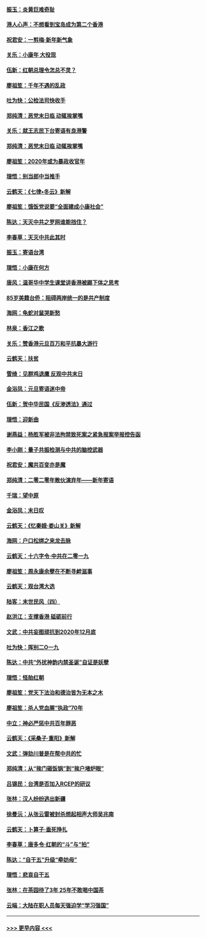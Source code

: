 #### [振玉：炎黄巨难奇耻](../pages/nsc993/n11779632.md?t=01092033) 
#### [港人心声：不想看到宝岛成为第二个香港](../pages/nsc993/n11778817.md?t=01092033) 
#### [祝君安：一剪梅‧新年新气象](../pages/nsc993/n11776340.md?t=01092033) 
#### [关乐：小康年 大役现](../pages/nsc993/n11774213.md?t=01092033) 
#### [伍新：红朝总理令怎总不灵？](../pages/nsc993/n11770813.md?t=01092033) 
#### [廖祖笙：千年不遇的乱政](../pages/nsc993/n11770373.md?t=01092033) 
#### [吐为快：公检法司快收手](../pages/nsc993/n11770359.md?t=01092033) 
#### [郑纯清：恶党末日临 动辄挨掌嘴](../pages/nsc993/n11769912.md?t=01092033) 
#### [关乐：就王志民下台寄语有良港警](../pages/nsc993/n11769903.md?t=01092033) 
#### [郑纯清：恶党末日临 动辄挨掌嘴](../pages/nsc993/n11769356.md?t=01092033) 
#### [廖祖笙：2020年或为暴政收官年](../pages/nsc993/n11768216.md?t=01092033) 
#### [理悟：别当郎中当推手](../pages/nsc993/n11768243.md?t=01092033) 
#### [云鹤天：《七律▪冬云》新解](../pages/nsc993/n11768204.md?t=01092033) 
#### [廖祖笙：饿饭党说要“全面建成小康社会”](../pages/nsc993/n11767482.md?t=01092033) 
#### [陈达：天灭中共之罗网谁能挡住？](../pages/nsc993/n11767465.md?t=01092033) 
#### [李春草：天灭中共此其时](../pages/nsc993/n11767452.md?t=01092033) 
#### [振玉：寄语台湾](../pages/nsc993/n11767432.md?t=01092033) 
#### [理悟：小康在何方](../pages/nsc993/n11767394.md?t=01092033) 
#### [唐风：温哥华中学生课堂讲香港被踢下体之思考](../pages/nsc993/n11766848.md?t=01092033) 
#### [85岁美籍台侨：阻碍两岸统一的是共产制度](../pages/nsc993/n11765043.md?t=01092033) 
#### [海网：龟蛇对鼠哭新愁](../pages/nsc993/n11764895.md?t=01092033) 
#### [林泉：香江之歌](../pages/nsc993/n11764415.md?t=01092033) 
#### [关乐：赞香港元旦百万和平抗暴大游行](../pages/nsc993/n11764382.md?t=01092033) 
#### [云鹤天：扶贫](../pages/nsc993/n11764245.md?t=01092033) 
#### [雪绮：见群鸡退鹰  反观中共末日](../pages/nsc993/n11762112.md?t=01092033) 
#### [金浴凤：元旦寄语迷中帝](../pages/nsc993/n11761788.md?t=01092033) 
#### [伍新：贺中华民国《反渗透法》通过](../pages/nsc993/n11761994.md?t=01092033) 
#### [理悟：迎新曲](../pages/nsc993/n11761152.md?t=01092033) 
#### [谢燕益：杨胜军被非法拘禁致死案之紧急报案举报控告函](../pages/nsc993/n11756134.md?t=01092033) 
#### [李小刚：量子共振检测与中共的脑控武器](../pages/nsc993/n11754518.md?t=01092033) 
#### [祝君安：魔共百变亦是魔](../pages/nsc993/n11754469.md?t=01092033) 
#### [郑纯清：二零二零年散伙演弃年——新年寄语](../pages/nsc993/n11754195.md?t=01092033) 
#### [千瑞：望中原](../pages/nsc993/n11754159.md?t=01092033) 
#### [金浴凤：末日叹](../pages/nsc993/n11752359.md?t=01092033) 
#### [云鹤天：《忆秦娥‧娄山关》新解](../pages/nsc993/n11752348.md?t=01092033) 
#### [海网：户口松绑之来龙去脉](../pages/nsc993/n11752328.md?t=01092033) 
#### [云鹤天：十六字令‧中共在二零一九](../pages/nsc993/n11752305.md?t=01092033) 
#### [廖祖笙：周永康余孽在不断寻衅滋事](../pages/nsc993/n11751013.md?t=01092033) 
#### [云鹤天：观台湾大选](../pages/nsc993/n11751007.md?t=01092033) 
#### [陆客：末世民风（四）](../pages/nsc993/n11749203.md?t=01092033) 
#### [赵洪江：支撑香港 砥砺前行](../pages/nsc993/n11748482.md?t=01092033) 
#### [文武：中共妄图顽抗到2020年12月底](../pages/nsc993/n11748446.md?t=01092033) 
#### [吐为快：挥别二O一九](../pages/nsc993/n11748411.md?t=01092033) 
#### [陈达：中共“外扰神韵内禁圣诞”自证是妖孽](../pages/nsc993/n11748226.md?t=01092033) 
#### [理悟：怪胎红朝](../pages/nsc993/n11748206.md?t=01092033) 
#### [廖祖笙：党天下法治和德治皆为无本之木](../pages/nsc993/n11748135.md?t=01092033) 
#### [廖祖笙：杀人党血腥“执政”70年](../pages/nsc993/n11745144.md?t=01092033) 
#### [中立：神必严惩中共百年罪恶](../pages/nsc993/n11744970.md?t=01092033) 
#### [云鹤天：《采桑子‧重阳》新解](../pages/nsc993/n11744948.md?t=01092033) 
#### [文武：弹劾川普是在帮中共的忙](../pages/nsc993/n11744758.md?t=01092033) 
#### [郑纯清：从“挨门砸饭锅”到“挨户堵炉眼”](../pages/nsc993/n11744745.md?t=01092033) 
#### [吕锡民：台湾是否加入RCEP的研议](../pages/nsc993/n11744701.md?t=01092033) 
#### [张林：汉人纷纷逃出新疆](../pages/nsc993/n11743530.md?t=01092033) 
#### [徐曼沅：从张云雷被封杀想起相声大师吴兆南](../pages/nsc993/n11741816.md?t=01092033) 
#### [云鹤天：卜算子‧垂死挣扎](../pages/nsc993/n11739956.md?t=01092033) 
#### [李春草：唐多令‧红朝的“斗”与“拍”](../pages/nsc993/n11739830.md?t=01092033) 
#### [陈达：“自干五”升级“牵妨母”](../pages/nsc993/n11739724.md?t=01092033) 
#### [理悟：悲哀自干五](../pages/nsc993/n11739547.md?t=01092033) 
#### [张林：在茶园待了3年 25年不敢喝中国茶](../pages/nsc993/n11739240.md?t=01092033) 
#### [云端：大陆在职人员每天强迫学“学习强国”](../pages/nsc993/n11738735.md?t=01092033) 

----
#### [ >>> 更早内容 <<< ](../indexes/nsc993-earlier.md)
